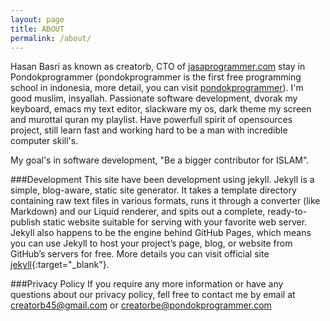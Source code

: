 ```yaml
---
layout: page 
title: ABOUT
permalink: /about/
---
```


Hasan Basri as known as creatorb, CTO of [jasaprogrammer.com](http://jasaprogrammer.com) stay in Pondokprogrammer (pondokprogrammer is the first free programming school in indonesia, more detail, you can visit [pondokprogrammer](http://pondokprogrammer.com)). 
I'm good muslim, insyallah. Passionate software development, dvorak my keyboard, emacs my text editor, slackware my os, dark theme my screen and murottal quran my playlist. Have powerfull spirit of opensources project, still learn fast and working hard to be a man with incredible computer skill's.

My goal's in software development, "Be a bigger contributor for ISLAM".

###Development
This site have been development using jekyll. Jekyll is a simple, blog-aware, static site generator. It takes a template directory containing raw text files in various formats, runs it through a converter (like Markdown) and our Liquid renderer, and spits out a complete, ready-to-publish static website suitable for serving with your favorite web server. Jekyll also happens to be the engine behind GitHub Pages, which means you can use Jekyll to host your project’s page, blog, or website from GitHub’s servers for free. More details you can visit official site [jekyll](http://jekyllrb.com/){:target="_blank"}.

###Privacy Policy
If you require any more information or have any questions about our privacy policy, fell free to contact me by email at creatorb45@gmail.com or creatorbe@pondokprogrammer.com
